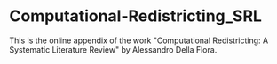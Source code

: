 # Computational-Redistricting_SRL
This is the online appendix of the work "Computational Redistricting: A Systematic Literature Review" by Alessandro Della Flora.
